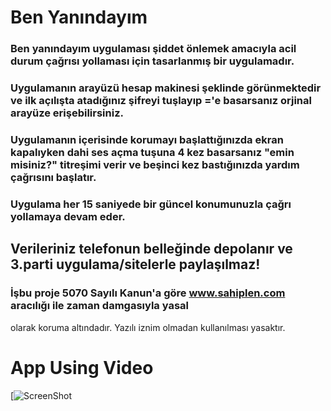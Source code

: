 # Ben Yanındayım

### Ben yanındayım uygulaması şiddet önlemek amacıyla acil durum çağrısı yollaması için tasarlanmış bir uygulamadır.
### Uygulamanın arayüzü hesap makinesi şeklinde görünmektedir ve ilk açılışta atadığınız şifreyi tuşlayıp ='e basarsanız orjinal arayüze erişebilirsiniz.
### Uygulamanın içerisinde korumayı başlattığınızda ekran kapalıyken dahi ses açma tuşuna 4 kez basarsanız "emin misiniz?" titreşimi verir ve beşinci kez bastığınızda yardım çağrısını başlatır.
### Uygulama her 15 saniyede bir güncel konumunuzla çağrı yollamaya devam eder.
## Verileriniz telefonun belleğinde depolanır ve 3.parti uygulama/sitelerle paylaşılmaz!
### İşbu proje 5070 Sayılı Kanun'a göre www.sahiplen.com aracılığı ile zaman damgasıyla yasal
olarak koruma altındadır. Yazılı iznim olmadan kullanılması yasaktır.

# App Using Video

[![ScreenShot](https://github.com/asimolpiq/ben-yanindayim/blob/main/screenshot/ben_yanindayim.gif)

